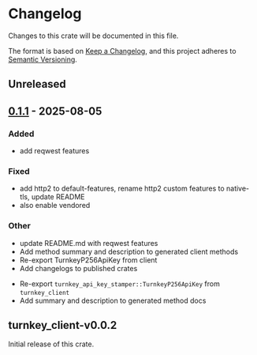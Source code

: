 # Changelog

Changes to this crate will be documented in this file.

The format is based on [Keep a Changelog](https://keepachangelog.com/en/1.1.0/),
and this project adheres to [Semantic Versioning](https://semver.org/spec/v2.0.0.html).

## Unreleased

## [0.1.1](https://github.com/tkhq/rust-sdk/compare/turnkey_client-v0.0.2...turnkey_client-v0.1.1) - 2025-08-05

### Added

- add reqwest features

### Fixed

- add http2 to default-features, rename http2 custom features to native-tls, update README
- also enable vendored

### Other

- update README.md with reqwest features
- Add method summary and description to generated client methods
- Re-export TurnkeyP256ApiKey from client
- Add changelogs to published crates

* Re-export `turnkey_api_key_stamper::TurnkeyP256ApiKey` from `turnkey_client`
* Add summary and description to generated method docs

## turnkey_client-v0.0.2

Initial release of this crate.
